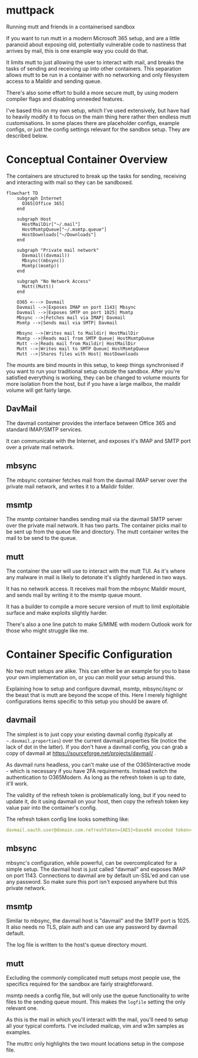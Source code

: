 # muttpack
Running mutt and friends in a containerised sandbox

If you want to run mutt in a modern Microsoft 365 setup, and are a little paranoid about exposing old, potentially vulnerable code to nastiness that arrives by mail, this is one example way you could do that.

It limits mutt to just allowing the user to interact with mail, and breaks the tasks of sending and receiving up into other containers. This separation allows mutt to be run in a container with no networking and only filesystem access to a Maildir and sending queue.

There's also some effort to build a more secure mutt, by using modern compiler flags and disabling unneeded features.

I've based this on my own setup, which I've used extensively, but have had to heavily modify it to focus on the main thing here rather then endless mutt customisations. In some places there are placeholder configs, example configs, or just the config settings relevant for the sandbox setup. They are described below.

# Conceptual Container Overview

The containers are structured to break up the tasks for sending, receiving and interacting with mail so they can be sandboxed.

```mermaid
flowchart TD
    subgraph Internet
      O365[Office 365]
    end

    subgraph Host
      HostMailDir["~/.mail"]
      HostMsmtpQueue["~/.msmtp.queue"]
      HostDownloads["~/Downloads"]
    end

    subgraph "Private mail network"
      Davmail((davmail))
      Mbsync((mbsync))
      Msmtp((msmtp))
    end

    subgraph "No Network Access"
      Mutt((Mutt))
    end

    O365 <---> Davmail
    Davmail -->|Exposes IMAP on port 1143| Mbsync
    Davmail -->|Exposes SMTP on port 1025| Msmtp
    Mbsync -->|Fetches mail via IMAP| Davmail
    Msmtp -->|Sends mail via SMTP| Davmail

    Mbsync -->|Writes mail to Maildir| HostMailDir
    Msmtp -->|Reads mail from SMTP Queue| HostMsmtpQueue
    Mutt -->|Reads mail from Maildir| HostMailDir
    Mutt -->|Writes mail to SMTP Queue| HostMsmtpQueue
    Mutt -->|Shares files with Host| HostDownloads
```

The mounts are bind mounts in this setup, to keep things synchronised if you want to run your traditional setup outside the sandbox. After you're satisfied everything is working, they can be changed to volume mounts for more isolation from the host, but if you have a large mailbox, the maildir volume will get fairly large.

## DavMail

The davmail container provides the interface between Office 365 and standard IMAP/SMTP services.

It can communicate with the Internet, and exposes it's IMAP and SMTP port over a private mail network.

## mbsync

The mbsync container fetches mail from the davmail IMAP server over the private mail network, and writes it to a Maildir folder.

## msmtp

The msmtp container handles sending mail via the davmail SMTP server over the private mail network. It has two parts. The container picks mail to be sent up from the queue file and directory. The mutt container writes the mail to be send to the queue.

## mutt

The container the user will use to interact with the mutt TUI. As it's where any malware in mail is likely to detonate it's slightly hardened in two ways.

It has no network access. It receives mail from the mbsync Maildir mount, and sends mail by writing it to the msmtp queue mount.

It has a builder to compile a more secure version of mutt to limit exploitable surface and make exploits slightly harder.

There's also a one line patch to make S/MIME with modern Outlook work for those who might struggle like me.

# Container Specific Configuration

No two mutt setups are alike. This can either be an example for you to base your own implementation on, or you can mold your setup around this.

Explaining how to setup and configure davmail, msmtp, mbsync/isync or the beast that is mutt are beyond the scope of this. Here I merely highlight configurations items specific to this setup you should be aware of.

## davmail

The simplest is to just copy your existing davmail config (typically at `~.davmail.properties`) over the current davmaiil.properties file (notice the lack of dot in the latter). If you don't have a davmail config, you can grab a copy of davmail at https://sourceforge.net/projects/davmail/ .

As davmail runs headless, you can't make use of the O365Interactive mode - which is necessary if you have 2FA requirements. Instead switch the authentication to O365Modern. As long as the refresh token is up to date, it'll work.

The validity of the refresh token is problematically long, but if you need to update it, do it using davmail on your host, then copy the refresh token key value pair into the container's config.

The refresh token config line looks something like:

```yaml
davmail.oauth.user@domain.com.refreshToken={AES}<base64 encoded token>
```

## mbsync

mbsync's configuration, while powerful, can be overcomplicated for a simple setup. The davmail host is just called "davmail" and exposes IMAP on port 1143. Connections to davmail are by default un-SSL'ed and can use any password. So make sure this port isn't exposed anywhere but this private network.

## msmtp

Similar to mbsync, the davmail host is "davmail" and the SMTP port is 1025. It also needs no TLS, plain auth and can use any password by davmail default.

The log file is written to the host's queue directory mount.

## mutt

Excluding the commonly complicated mutt setups most people use, the specifics required for the sandbox are fairly straightforward.

msmtp needs a config file, but will only use the queue functionality to write files to the sending queue mount. This makes the `logfile` setting the only relevant one.

As this is the mail in which you'll interact with the mail, you'll need to setup all your typical comforts. I've included mailcap, vim and w3m samples as examples.

The muttrc only highlights the two mount locations setup in the compose file.
